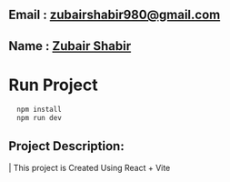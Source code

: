 
## Email : [zubairshabir980@gmail.com](zubairshabir980@gmail.com)
## Name : [Zubair Shabir](https://zubairshabir.info/)

# Run Project

```bash
  npm install 
  npm run dev
```

## Project Description:

| This project is Created Using  React + Vite